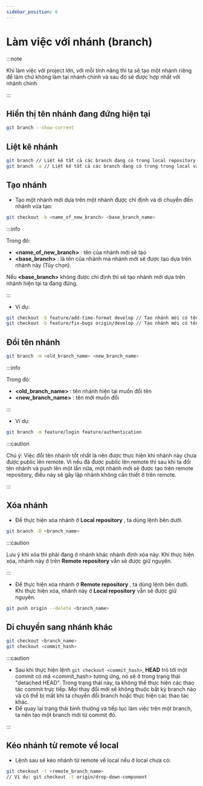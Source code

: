```yaml
---
sidebar_position: 6
---
```


# Làm việc với nhánh (branch)

:::note

Khi làm việc với project lớn, với mỗi tính năng thì ta sẽ tạo một nhánh riêng để làm chứ không làm tại nhánh chính và sau đó sẽ được hợp nhất với nhánh chính

:::

## Hiển thị tên nhánh đang đứng hiện tại

```bash
git branch --show-current
```

## Liệt kê nhánh

```bash
git branch // Liệt kê tất cả các branch đang có trong local repository
git branch -a // Liệt kê tất cả các branch đang có trong trong local và remote repository
```

## Tạo nhánh

- Tạo một nhánh mới dựa trên một nhánh được chỉ định và di chuyển đến nhánh vừa tạo:

```bash
git checkout -b <name_of_new_branch> <base_branch_name>
```

:::info

Trong đó:

- **<name_of_new_branch>** : tên của nhánh mới sẽ tạo
- **<base_branch>** : là tên của nhánh mà nhánh mới sẽ được tạo dựa trên nhánh này (Tùy chọn).

Nếu **<base_branch>** không được chỉ định thì sẽ tạo nhánh mới dựa trên nhánh hiện tại ta đang đứng.

:::

- Ví dụ:

```bash
git checkout -b feature/add-time-format develop // Tạo nhánh mới có tên "feature/add-time-format" dựa trên nhánh "develop"
git checkout -b feature/fix-bugs origin/develop // Tạo nhánh mới có tên "feature/fix-bugs" dựa trên nhánh "develop" ở remote repository
```

## Đổi tên nhánh

```bash
git branch -m <old_branch_name> <new_branch_name>
```

:::info

Trong đó:

- **<old_branch_name>** : tên nhánh hiện tại muốn đổi tên
- **<new_branch_name>** : tên mới muốn đổi

:::

- Ví dụ:

```bash
git branch -m feature/login feature/authentication
```

:::caution

Chú ý: Việc đổi tên nhánh tốt nhất là nên được thực hiện khi nhánh này chưa được public lên remote. Vì nếu đã được public lên remote thì sau khi ta đổi tên nhánh và push lên một lần nữa, một nhánh mới sẽ được tạo trên remote repository, điều này sẽ gây lặp nhánh không cần thiết ở trên remote.

:::

## Xóa nhánh

- Để thực hiện xóa nhánh ở **Local repository** , ta dùng lệnh bên dưới.

```bash
git branch -D <branch_name>
```

:::caution

Lưu ý khi xóa thì phải đang ở nhánh khác nhánh định xóa này. Khi thực hiện xóa, nhánh này ở trên **Remote repository** vẫn sẽ được giữ nguyên.

:::

- Để thực hiện xóa nhánh ở **Remote repository** , ta dùng lệnh bên dưới. Khi thực hiện xóa, nhánh này ở **Local repository** vẫn sẽ được giữ nguyên.

```bash
git push origin --delete <branch_name>
```

## Di chuyển sang nhánh khác

```bash
git checkout <branch_name>
git checkout <commit_hash>
```

:::caution

- Sau khi thực hiện lệnh `git checkout <commit_hash>`, **HEAD** trỏ tới một commit có mã <commit_hash> tương ứng, nó sẽ ở trong trạng thái "detached HEAD". Trong trạng thái này, ta không thể thực hiện các thao tác commit trực tiếp. Mọi thay đổi mới sẽ không thuộc bất kỳ branch nào và có thể bị mất khi ta chuyển đổi branch hoặc thực hiện các thao tác khác.
- Để quay lại trạng thái bình thường và tiếp tục làm việc trên một branch, ta nên tạo một branch mới từ commit đó.

:::

## Kéo nhánh từ remote về local

- Lệnh sau sẽ kéo nhánh từ remote về local nếu ở local chưa có:

```bash
git checkout -t <remote_branch_name>
// Ví dụ: git checkout -t origin/drop-down-component
```
